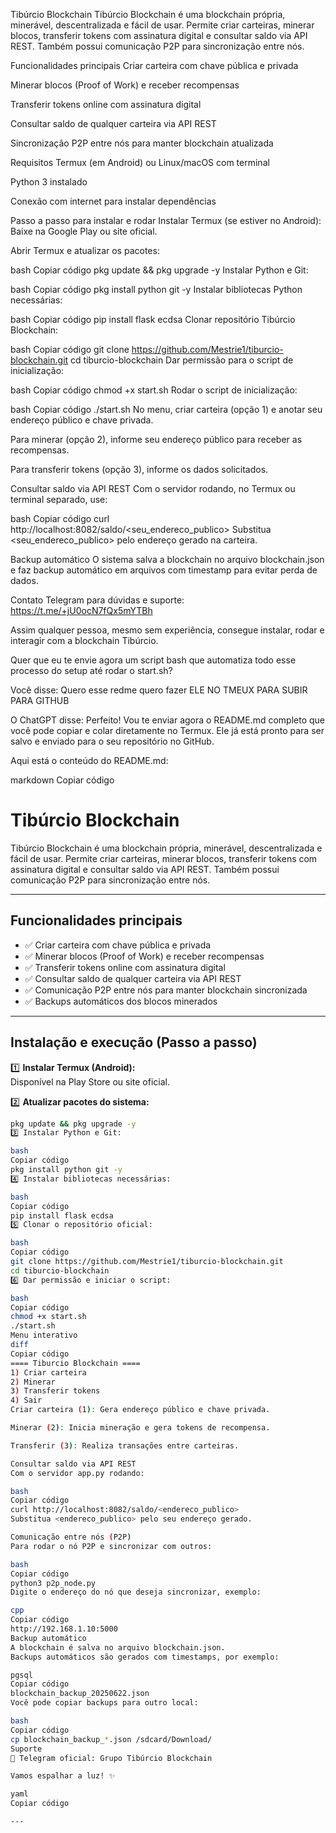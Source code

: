 Tibúrcio Blockchain
Tibúrcio Blockchain é uma blockchain própria, minerável, descentralizada e fácil de usar. Permite criar carteiras, minerar blocos, transferir tokens com assinatura digital e consultar saldo via API REST. Também possui comunicação P2P para sincronização entre nós.

Funcionalidades principais
Criar carteira com chave pública e privada

Minerar blocos (Proof of Work) e receber recompensas

Transferir tokens online com assinatura digital

Consultar saldo de qualquer carteira via API REST

Sincronização P2P entre nós para manter blockchain atualizada

Requisitos
Termux (em Android) ou Linux/macOS com terminal

Python 3 instalado

Conexão com internet para instalar dependências

Passo a passo para instalar e rodar
Instalar Termux (se estiver no Android):
Baixe na Google Play ou site oficial.

Abrir Termux e atualizar os pacotes:

bash
Copiar código
pkg update && pkg upgrade -y
Instalar Python e Git:

bash
Copiar código
pkg install python git -y
Instalar bibliotecas Python necessárias:

bash
Copiar código
pip install flask ecdsa
Clonar repositório Tibúrcio Blockchain:

bash
Copiar código
git clone https://github.com/Mestrie1/tiburcio-blockchain.git
cd tiburcio-blockchain
Dar permissão para o script de inicialização:

bash
Copiar código
chmod +x start.sh
Rodar o script de inicialização:

bash
Copiar código
./start.sh
No menu, criar carteira (opção 1) e anotar seu endereço público e chave privada.

Para minerar (opção 2), informe seu endereço público para receber as recompensas.

Para transferir tokens (opção 3), informe os dados solicitados.

Consultar saldo via API REST
Com o servidor rodando, no Termux ou terminal separado, use:

bash
Copiar código
curl http://localhost:8082/saldo/<seu_endereco_publico>
Substitua <seu_endereco_publico> pelo endereço gerado na carteira.

Backup automático
O sistema salva a blockchain no arquivo blockchain.json e faz backup automático em arquivos com timestamp para evitar perda de dados.

Contato
Telegram para dúvidas e suporte: https://t.me/+jU0ocN7fQx5mYTBh

Assim qualquer pessoa, mesmo sem experiência, consegue instalar, rodar e interagir com a blockchain Tibúrcio.

Quer que eu te envie agora um script bash que automatiza todo esse processo do setup até rodar o start.sh?







Você disse:
Quero esse redme quero fazer ELE NO TMEUX PARA SUBIR PARA GITHUB


O ChatGPT disse:
Perfeito! Vou te enviar agora o README.md completo que você pode copiar e colar diretamente no Termux. Ele já está pronto para ser salvo e enviado para o seu repositório no GitHub.

Aqui está o conteúdo do README.md:

markdown
Copiar código
# Tibúrcio Blockchain

Tibúrcio Blockchain é uma blockchain própria, minerável, descentralizada e fácil de usar. Permite criar carteiras, minerar blocos, transferir tokens com assinatura digital e consultar saldo via API REST. Também possui comunicação P2P para sincronização entre nós.

---

## Funcionalidades principais

- ✅ Criar carteira com chave pública e privada
- ✅ Minerar blocos (Proof of Work) e receber recompensas
- ✅ Transferir tokens online com assinatura digital
- ✅ Consultar saldo de qualquer carteira via API REST
- ✅ Comunicação P2P entre nós para manter blockchain sincronizada
- ✅ Backups automáticos dos blocos minerados

---

## Instalação e execução (Passo a passo)

1️⃣ **Instalar Termux (Android):**  
Disponível na Play Store ou site oficial.

2️⃣ **Atualizar pacotes do sistema:**  
```bash
pkg update && pkg upgrade -y
3️⃣ Instalar Python e Git:

bash
Copiar código
pkg install python git -y
4️⃣ Instalar bibliotecas necessárias:

bash
Copiar código
pip install flask ecdsa
5️⃣ Clonar o repositório oficial:

bash
Copiar código
git clone https://github.com/Mestrie1/tiburcio-blockchain.git
cd tiburcio-blockchain
6️⃣ Dar permissão e iniciar o script:

bash
Copiar código
chmod +x start.sh
./start.sh
Menu interativo
diff
Copiar código
==== Tiburcio Blockchain ====
1) Criar carteira
2) Minerar
3) Transferir tokens
4) Sair
Criar carteira (1): Gera endereço público e chave privada.

Minerar (2): Inicia mineração e gera tokens de recompensa.

Transferir (3): Realiza transações entre carteiras.

Consultar saldo via API REST
Com o servidor app.py rodando:

bash
Copiar código
curl http://localhost:8082/saldo/<endereco_publico>
Substitua <endereco_publico> pelo seu endereço gerado.

Comunicação entre nós (P2P)
Para rodar o nó P2P e sincronizar com outros:

bash
Copiar código
python3 p2p_node.py
Digite o endereço do nó que deseja sincronizar, exemplo:

cpp
Copiar código
http://192.168.1.10:5000
Backup automático
A blockchain é salva no arquivo blockchain.json.
Backups automáticos são gerados com timestamps, por exemplo:

pgsql
Copiar código
blockchain_backup_20250622.json
Você pode copiar backups para outro local:

bash
Copiar código
cp blockchain_backup_*.json /sdcard/Download/
Suporte
📲 Telegram oficial: Grupo Tibúrcio Blockchain

Vamos espalhar a luz! ✨

yaml
Copiar código

---

